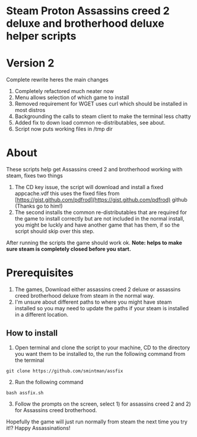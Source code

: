 # Steam Proton Assassins creed 2 deluxe and brotherhood deluxe helper scripts

# Version 2

Complete rewrite heres the main changes
1. Completely refactored much neater now
1. Menu allows selection of which game to install
1. Removed requirement for WGET uses curl which should be installed in most distros
1. Backgrounding the calls to steam client to make the terminal less chatty
1. Added fix to down load common re-distributables, see about.
1. Script now puts working files in /tmp dir


# About

These scripts help get Assassins creed 2 and brotherhood working with steam, fixes two things 

1. The CD key issue, the script will download and install a fixed appcache.vdf this uses the fixed files from [https://gist.github.com/pdfrod](https://gist.github.com/pdfrod) github (Thanks go to him!)
1. The second installs the common re-distributables that are required for the game to install correctly but are not included in the normal install, you might be luckly and have another game that has them, if so the script should skip over this step.

After running the scripts the game should work ok. **Note: helps to make sure steam is completely closed before you start.**

# Prerequisites

1. The games, Download either assassins creed 2 deluxe or assassins creed brotherhood deluxe from steam in the normal way.
2. I'm unsure about different paths to where you might have steam installed so you may need to update the paths if your steam is installed in a different location.

## How to install

1. Open terminal and clone the script to your machine, CD to the directory you want them to be installed to, the run the following command from the terminal

```
git clone https://github.com/smintman/assfix
```

2. Run the following command

```
bash assfix.sh
```

3. Follow the prompts on the screen, select 1) for assassins creed 2 and 2) for Assassins creed brotherhood.
  
Hopefully the game will just run normally from steam the next time you try it!? Happy Assassinations!
  
